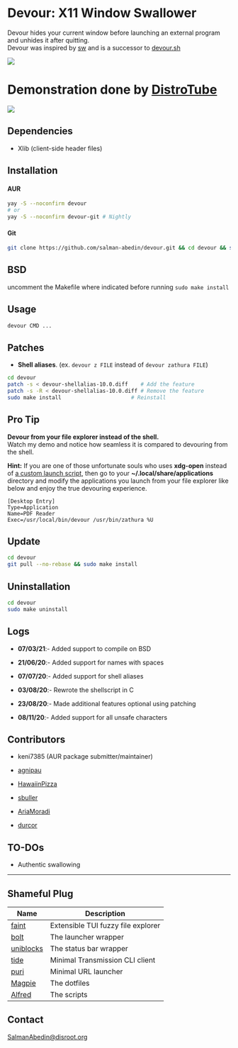 # Devour: X11 Window Swallower

Devour hides your current window before launching an external program and unhides it after quitting.  
Devour was inspired by
[sw](https://github.com/ronniedroid/.dotfiles/blob/master/Scripts/sw)
and is a successor to
[devour.sh](https://github.com/salman-abedin/devour.sh)

![](https://gitlab.com/salman-abedin/assets/-/raw/master/devour.gif)

# Demonstration done by [DistroTube](https://www.youtube.com/channel/UCVls1GmFKf6WlTraIb_IaJg)

[![](https://gitlab.com/salman-abedin/assets/-/raw/master/devour-dt.png)](https://www.youtube.com/watch?v=mBNLzHcUtTo&t=5m22s)

## Dependencies

- Xlib (client-side header files)

## Installation

#### AUR

```sh
yay -S --noconfirm devour
# or
yay -S --noconfirm devour-git # Nightly
```

#### Git

```sh
git clone https://github.com/salman-abedin/devour.git && cd devour && sudo make install
```

## BSD
uncomment the Makefile where indicated before running ```sudo make install```

## Usage

```sh
devour CMD ...
```

## Patches

- **Shell aliases**. (ex. `devour z FILE` instead of `devour zathura FILE`)

```sh
cd devour
patch -s < devour-shellalias-10.0.diff    # Add the feature
patch -s -R < devour-shellalias-10.0.diff # Remove the feature
sudo make install                      # Reinstall
```

## Pro Tip

**Devour from your file explorer instead of the shell.**  
Watch my demo and notice how seamless it is compared to devouring from the shell.

**Hint:** If you are one of those unfortunate souls who uses **xdg-open** instead of
[a custom launch script](https://gist.github.com/salman-abedin/6f52c52e465d89d489f9ea8d891c7332),
then go to your **~/.local/share/applications** directory and modify the applications you launch from your file explorer like below and enjoy the true devouring experience.

```
[Desktop Entry]
Type=Application
Name=PDF Reader
Exec=/usr/local/bin/devour /usr/bin/zathura %U
```

## Update

```sh
cd devour
git pull --no-rebase && sudo make install
```

## Uninstallation

```sh
cd devour
sudo make uninstall
```

## Logs
-  **07/03/21**:- Added support to compile on BSD

- **21/06/20**:- Added support for names with spaces

- **07/07/20**:- Added support for shell aliases

- **03/08/20**:- Rewrote the shellscript in C

- **23/08/20**:- Made additional features optional using patching

- **08/11/20**:- Added support for all unsafe characters

## Contributors

- keni7385 (AUR package submitter/maintainer)

- [agnipau](https://github.com/agnipau)

- [HawaiinPizza](https://github.com/HawaiinPizza)

- [sbuller](https://github.com/sbuller)

- [AriaMoradi](https://github.com/AriaMoradi)

- [durcor](https://github.com/durcor)

## TO-DOs

- Authentic swallowing

---

## Shameful Plug

| Name                                                    | Description                        |
| ------------------------------------------------------- | ---------------------------------- |
| [faint](https://github.com/salman-abedin/faint)         | Extensible TUI fuzzy file explorer |
| [bolt](https://github.com/salman-abedin/bolt)           | The launcher wrapper               |
| [uniblocks](https://github.com/salman-abedin/uniblocks) | The status bar wrapper             |
| [tide](https://github.com/salman-abedin/tide)           | Minimal Transmission CLI client    |
| [puri](https://github.com/salman-abedin/puri)           | Minimal URL launcher               |
| [Magpie](https://github.com/salman-abedin/magpie)       | The dotfiles                       |
| [Alfred](https://github.com/salman-abedin/alfred)       | The scripts                        |

## Contact

SalmanAbedin@disroot.org

